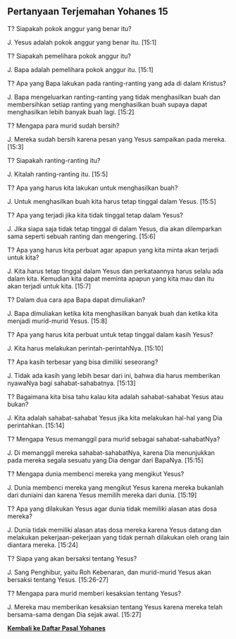 ﻿## Pertanyaan Terjemahan Yohanes 15 ##

T? Siapakah pokok anggur yang benar itu?

J. Yesus adalah pokok anggur yang benar itu. [15:1]

T? Siapakah pemelihara pokok anggur itu?

J. Bapa adalah pemelihara pokok anggur itu. [15:1]

T? Apa yang Bapa lakukan pada ranting-ranting yang ada di dalam Kristus?

J. Bapa mengeluarkan ranting-ranting yang tidak menghasilkan buah dan membersihkan setiap ranting yang menghasilkan buah supaya dapat menghasilkan lebih banyak buah lagi. [15:2]

T? Mengapa para murid sudah bersih?

J. Mereka sudah bersih karena pesan yang Yesus sampaikan pada mereka. [15:3]

T? Siapakah ranting-ranting itu?

J. Kitalah ranting-ranting itu. [15:5]

T? Apa yang harus kita lakukan untuk menghasilkan buah?

J. Untuk menghasilkan buah kita harus tetap tinggal dalam Yesus. [15:5]

T? Apa yang terjadi jika kita tidak tinggal tetap dalam Yesus?

J. Jika siapa saja tidak tetap tinggal di dalam Yesus, dia akan dilemparkan sama seperti sebuah ranting dan mengering. [15:6]

T? Apa yang harus kita perbuat agar apapun yang kita minta akan terjadi untuk kita?

J. Kita harus tetap tinggal dalam Yesus dan perkataannya harus selalu ada dalam kita. Kemudian kita dapat meminta apapun yang kita mau dan itu akan terjadi untuk kita. [15:7]

T? Dalam dua cara apa Bapa dapat dimuliakan?

J. Bapa dimuliakan ketika kita menghasilkan banyak buah dan ketika kita menjadi murid-murid Yesus. [15:8]

T? Apa yang harus kita perbuat untuk tetap tinggal dalam kasih Yesus?

J. Kita harus melakukan perintah-perintahNya. [15:10]

T? Apa kasih terbesar yang bisa dimiliki seseorang?

J. Tidak ada kasih yang lebih besar dari ini, bahwa dia harus memberikan nyawaNya bagi sahabat-sahabatnya. [15:13]

T? Bagaimana kita bisa tahu kalau kita adalah sahabat-sahabat Yesus atau bukan?

J. Kita adalah sahabat-sahabat Yesus jika kita melakukan hal-hal yang Dia perintahkan. [15:14]

T? Mengapa Yesus memanggil para murid sebagai sahabat-sahabatNya?

J. Di memanggil mereka sahabat-sahabatNya, karena Dia menunjukkan pada mereka segala sesuatu yang Dia dengar dari BapaNya. [15:15]

T? Mengapa dunia membenci mereka yang mengikut Yesus?

J. Dunia membenci mereka yang mengikut Yesus karena mereka bukanlah dari duniaini dan karena Yesus memilih mereka dari dunia. [15:19]

T? Apa yang dilakukan Yesus agar dunia tidak memiliki alasan atas dosa mereka?

J. Dunia tidak memiliki alasan atas dosa mereka karena Yesus datang dan melakukan pekerjaan-pekerjaan yang tidak pernah dilakukan oleh orang lain diantara mereka. [15:24]

T? Siapa yang akan bersaksi tentang Yesus?

J. Sang Penghibur, yaitu Roh Kebenaran, dan murid-murid Yesus akan bersaksi tentang Yesus. [15:26-27]

T? Mengapa para murid memberi kesaksian tentang Yesus?

J. Mereka mau memberikan kesaksian tentang Yesus karena mereka telah bersama-sama dengan Dia sejak awal. [15:27]

__[Kembali ke Daftar Pasal Yohanes](./)__

